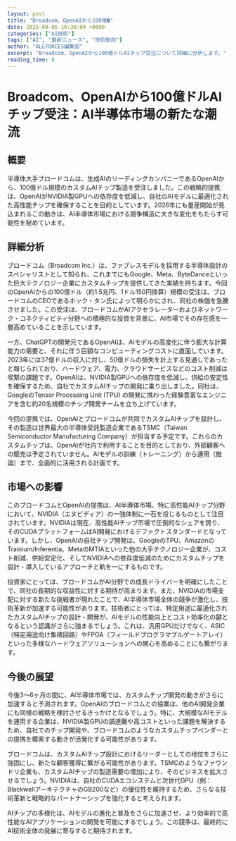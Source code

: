 ```yaml
---
layout: post
title: "Broadcom、OpenAIから100億�"
date: 2025-09-06 16:38:04 +0000
categories: ["AI技術"]
tags: ["AI", "最新ニュース", "技術動向"]
author: "ALLFORCES編集部"
excerpt: "Broadcom、OpenAIから100億ドルAIチップ受注について詳細に分析します。"
reading_time: 8
---
```


# Broadcom、OpenAIから100億ドルAIチップ受注：AI半導体市場の新たな潮流

## 概要
半導体大手ブロードコムは、生成AIのリーディングカンパニーであるOpenAIから、100億ドル規模のカスタムAIチップ製造を受注しました。この戦略的提携は、OpenAIがNVIDIA製GPUへの依存度を低減し、自社のAIモデルに最適化された高性能チップを確保することを目的としています。2026年にも量産開始が見込まれるこの動きは、AI半導体市場における競争構造に大きな変化をもたらす可能性を秘めています。

## 詳細分析
ブロードコム（Broadcom Inc.）は、ファブレスモデルを採用する半導体設計のスペシャリストとして知られ、これまでにもGoogle、Meta、ByteDanceといった巨大テクノロジー企業にカスタムチップを提供してきた実績を持ちます。今回のOpenAIからの100億ドル（約1.5兆円、1ドル150円換算）規模の受注は、ブロードコムのCEOであるホック・タン氏によって明らかにされ、同社の株価を急騰させました。この受注は、ブロードコムがAIアクセラレーターおよびネットワーク・コネクティビティ分野への積極的な投資を背景に、AI市場でその存在感を一層高めていることを示しています。

一方、ChatGPTの開発元であるOpenAIは、AIモデルの高度化に伴う膨大な計算能力の需要と、それに伴う巨額なコンピューティングコストに直面しています。2023年には37億ドルの収入に対し、50億ドルの損失を計上する見通しであったと報じられており、ハードウェア、電力、クラウドサービスなどのコスト削減は喫緊の課題です。OpenAIは、NVIDIA製GPUへの依存度を低減し、供給の安定性を確保するため、自社でカスタムAIチップの開発に乗り出しました。同社は、GoogleのTensor Processing Unit (TPU) の開発に携わった経験豊富なエンジニアを含む約20名規模のチップ開発チームを立ち上げています。

今回の提携では、OpenAIとブロードコムが共同でカスタムAIチップを設計し、その製造は世界最大の半導体受託製造企業であるTSMC（Taiwan Semiconductor Manufacturing Company）が担当する予定です。これらのカスタムチップは、OpenAIが社内で利用することを目的としており、外部顧客への販売は予定されていません。AIモデルの訓練（トレーニング）から運用（推論）まで、全面的に活用される計画です。

## 市場への影響
このブロードコムとOpenAIの提携は、AI半導体市場、特に高性能AIチップ分野において、NVIDIA（エヌビディア）の一強体制に一石を投じるものとして注目されています。NVIDIAは現在、高性能AIチップ市場で圧倒的なシェアを誇り、そのCUDAプラットフォームはAI開発におけるデファクトスタンダードとなっています。しかし、OpenAIの自社チップ開発は、GoogleのTPU、AmazonのTrainium/Inferentia、MetaのMTIAといった他の大手テクノロジー企業が、コスト削減、供給安定化、そしてNVIDIAへの依存度低減のためにカスタムチップを設計・導入しているアプローチと軌を一にするものです。

投資家にとっては、ブロードコムがAI分野での成長ドライバーを明確にしたことで、同社の長期的な収益性に対する期待が高まります。また、NVIDIAの市場支配に対する新たな挑戦者が現れたことで、AI半導体市場全体の競争が激化し、技術革新が加速する可能性があります。技術者にとっては、特定用途に最適化されたカスタムAIチップの設計・開発が、AIモデルの性能向上とコスト効率化の鍵となるという認識がさらに強まるでしょう。これは、汎用GPUだけでなく、ASIC（特定用途向け集積回路）やFPGA（フィールドプログラマブルゲートアレイ）といった多様なハードウェアソリューションへの関心を高めることにも繋がります。

## 今後の展望
今後3～6ヶ月の間に、AI半導体市場では、カスタムチップ開発の動きがさらに加速すると予測されます。OpenAIのブロードコムとの協業は、他のAI開発企業にも同様の戦略を検討させるきっかけとなるでしょう。特に、大規模なAIモデルを運用する企業は、NVIDIA製GPUの調達難や高コストといった課題を解決するため、自社でのチップ開発や、ブロードコムのようなカスタムチップベンダーとの提携を模索する動きが活発化する可能性があります。

ブロードコムは、カスタムAIチップ設計におけるリーダーとしての地位をさらに強固にし、新たな顧客獲得に繋がる可能性があります。TSMCのようなファウンドリ企業も、カスタムAIチップの製造需要の増加により、そのビジネスを拡大させるでしょう。NVIDIAは、自社のCUDAエコシステムと次世代GPU（例：BlackwellアーキテクチャのGB200など）の優位性を維持するため、さらなる技術革新と戦略的なパートナーシップを強化すると考えられます。

AIチップの多様化は、AIモデルの進化と普及をさらに加速させ、より効率的で高性能なAIアプリケーションの開発を可能にするでしょう。この競争は、最終的にAI技術全体の発展に寄与すると期待されます。

